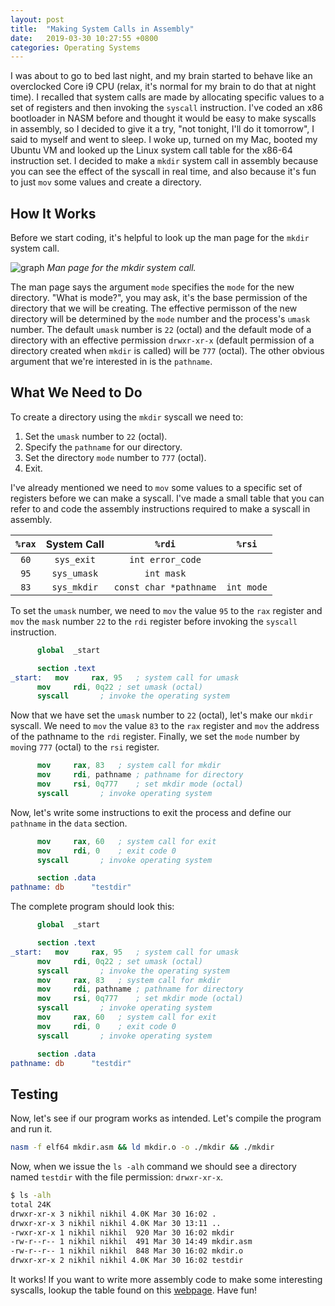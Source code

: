 ```yaml
---
layout: post
title:  "Making System Calls in Assembly"
date:   2019-03-30 10:27:55 +0800
categories: Operating Systems
---
```


I was about to go to bed last night, and my brain started to behave like an overclocked Core i9 CPU (relax, it's normal for my brain to do that at night time). I recalled that system calls are made by allocating specific values to a set of registers and then invoking the `syscall` instruction. I've coded an x86 bootloader in NASM before and thought it would be easy to make syscalls in assembly, so I decided to give it a try, "not tonight, I'll do it tomorrow", I said to myself and went to sleep. I woke up, turned on my Mac, booted my Ubuntu VM and looked up the Linux system call table for the x86-64 instruction set. I decided to make a `mkdir` system call in assembly because you can see the effect of the syscall in real time, and also because it's fun to just `mov` some values and create a directory.

## How It Works

Before we start coding, it's helpful to look up the man page for the `mkdir` system call.

![graph]({{site.baseurl}}/assets/img/mkdirman.png)
*Man page for the mkdir system call.*

The man page says the argument `mode` specifies the `mode` for the new directory. "What is mode?", you may ask, it's the base permission of the directory that we will be creating. The effective permisson of the new directory will be determined by the `mode` number and the process's `umask` number. The default `umask` number is `22` (octal) and the default mode of a directory with an effective permission `drwxr-xr-x` (default permission of a directory created when `mkdir` is called) will be `777` (octal). The other obvious argument that we're interested in is the `pathname`.

## What We Need to Do

To create a directory using the `mkdir` syscall we need to:

1. Set the `umask` number to `22` (octal).
2. Specify the `pathname` for our directory.
3. Set the directory `mode` number to `777` (octal).
4. Exit.

I've already mentioned we need to `mov` some values to a specific set of registers before we can make a syscall. I've made a small table that you can refer to and code the assembly instructions required to make a syscall in assembly.

| `%rax` | System Call |         `%rdi`         |   `%rsi`   |
|:------:|:-----------:|:----------------------:|:----------:|
|  `60`  |  `sys_exit` |    `int error_code`    |            |
|  `95`  | `sys_umask` |       `int mask`       |            |
|  `83`  | `sys_mkdir` | `const char *pathname` | `int mode` |

To set the `umask` number, we need to `mov` the value `95` to the `rax` register and `mov` the `mask` number `22` to the `rdi` register before invoking the `syscall` instruction.

```nasm
	  global  _start

	  section .text
_start:   mov	  rax, 95	; system call for umask
	  mov	  rdi, 0q22	; set umask (octal)
	  syscall		; invoke the operating system
```

Now that we have set the `umask` number to `22` (octal), let's make our `mkdir` syscall. We need to `mov` the value `83` to the `rax` register and `mov` the address of the pathname to the `rdi` register. Finally, we set the `mode` number by `mov`ing `777` (octal) to the `rsi` register.

```nasm
	  mov	  rax, 83	; system call for mkdir
	  mov	  rdi, pathname	; pathname for directory
	  mov	  rsi, 0q777	; set mkdir mode (octal)
	  syscall		; invoke operating system
```

Now, let's write some instructions to exit the process and define our `pathname` in the `data` section.

```nasm
	  mov	  rax, 60	; system call for exit
	  mov	  rdi, 0	; exit code 0
	  syscall		; invoke operating system

	  section .data
pathname: db      "testdir"
```

The complete program should look this:

```nasm
	  global  _start

	  section .text
_start:   mov	  rax, 95	; system call for umask
	  mov	  rdi, 0q22	; set umask (octal)
	  syscall		; invoke the operating system
	  mov	  rax, 83	; system call for mkdir
	  mov	  rdi, pathname	; pathname for directory
	  mov	  rsi, 0q777	; set mkdir mode (octal)
	  syscall		; invoke operating system
	  mov	  rax, 60	; system call for exit
	  mov	  rdi, 0	; exit code 0
	  syscall		; invoke operating system

	  section .data
pathname: db      "testdir"
```

## Testing

Now, let's see if our program works as intended. Let's compile the program and run it.

```bash
nasm -f elf64 mkdir.asm && ld mkdir.o -o ./mkdir && ./mkdir
```

Now, when we issue the `ls -alh` command we should see a directory named `testdir` with the file permission: `drwxr-xr-x`.

```bash
$ ls -alh
total 24K
drwxr-xr-x 3 nikhil nikhil 4.0K Mar 30 16:02 .
drwxr-xr-x 3 nikhil nikhil 4.0K Mar 30 13:11 ..
-rwxr-xr-x 1 nikhil nikhil  920 Mar 30 16:02 mkdir
-rw-r--r-- 1 nikhil nikhil  491 Mar 30 14:49 mkdir.asm
-rw-r--r-- 1 nikhil nikhil  848 Mar 30 16:02 mkdir.o
drwxr-xr-x 2 nikhil nikhil 4.0K Mar 30 16:02 testdir
```

It works! If you want to write more assembly code to make some interesting syscalls, lookup the table found on this [webpage](http://blog.rchapman.org/posts/Linux_System_Call_Table_for_x86_64/). Have fun!